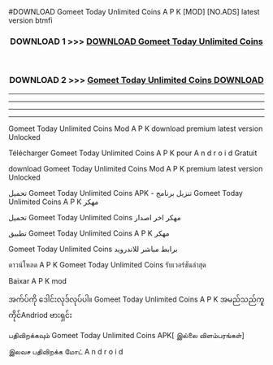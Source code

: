 #DOWNLOAD Gomeet Today  Unlimited Coins A P K [MOD] [NO.ADS] latest version btmfi



<div align="center">

<h3>DOWNLOAD 1 >>> <a href="https://teeasianyam.web.app?sq=Gomeet Today  Unlimited Coins">DOWNLOAD Gomeet Today  Unlimited Coins </a></h3><br>

<h3>DOWNLOAD 2 >>> <a href="https://teeasianyam.web.app?sq=Gomeet Today  Unlimited Coins ">Gomeet Today  Unlimited Coins  DOWNLOAD </a></h3>

</div>


----------------------------------------------------------

----------------------------------------------------------

----------------------------------------------------------

----------------------------------------------------------


Gomeet Today  Unlimited Coins  Mod A P K download premium latest version Unlocked

Télécharger Gomeet Today  Unlimited Coins  A P K pour A n d r o i d Gratuit

download Gomeet Today  Unlimited Coins  Mod A P K premium latest version Unlocked

تحميل Gomeet Today  Unlimited Coins  APK - تنزيل برنامج Gomeet Today  Unlimited Coins  A P K مهكر

تحميل Gomeet Today  Unlimited Coins  مهكر اخر اصدار

تطبيق Gomeet Today  Unlimited Coins  A P K مهكر

Gomeet Today  Unlimited Coins  برابط مباشر للاندرويد

ดาวน์โหลด A P K Gomeet Today  Unlimited Coins  รับเวอร์ชันล่าสุด

Baixar A P K mod

အက်ပ်ကို ဒေါင်းလုဒ်လုပ်ပါ။ Gomeet Today  Unlimited Coins  A P K အမည်သည်ကူကိုင်Andriod ဗားရှင်း

பதிவிறக்கவும் Gomeet Today  Unlimited Coins  APK[ இல்லை விளம்பரங்கள்] 
 
இலவச பதிவிறக்க மோட் A n d r o i d



